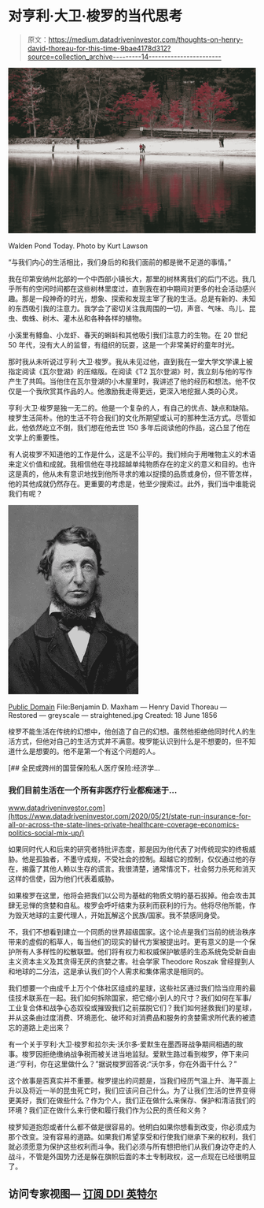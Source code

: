 # 对亨利·大卫·梭罗的当代思考

> 原文：<https://medium.datadriveninvestor.com/thoughts-on-henry-david-thoreau-for-this-time-9bae4178d312?source=collection_archive---------14----------------------->

![](img/920bad46b9098b52dd97aa610c67b001.png)

Walden Pond Today. Photo by Kurt Lawson

“与我们内心的生活相比，我们身后的和我们面前的都是微不足道的事情。”

我在印第安纳州北部的一个中西部小镇长大，那里的树林离我们的后门不远。我几乎所有的空闲时间都在这些树林里度过，直到我在初中期间对更多的社会活动感兴趣。那是一段神奇的时光，想象、探索和发现主宰了我的生活。总是有新的、未知的东西吸引我的注意力。我学会了密切关注我周围的一切，声音、气味、鸟儿、昆虫、蜘蛛、树木、灌木丛和各种各样的植物。

小溪里有鲦鱼、小龙虾、春天的蝌蚪和其他吸引我们注意力的生物。在 20 世纪 50 年代，没有大人的监督，有组织的玩耍，这是一个非常美好的童年时光。

那时我从未听说过亨利·大卫·梭罗。我从未见过他，直到我在一堂大学文学课上被指定阅读《瓦尔登湖》的压缩版。在阅读《T2 瓦尔登湖》时，我立刻与他的写作产生了共鸣。当他住在瓦尔登湖的小木屋里时，我讲述了他的经历和想法。他不仅仅是一个我欣赏其作品的人。他激励我走得更远，更深入地挖掘人类的心灵。

亨利·大卫·梭罗是独一无二的。他是一个复杂的人，有自己的优点、缺点和缺陷。梭罗生活简朴。他的生活不符合我们的文化所期望或认可的那种生活方式。尽管如此，他依然屹立不倒，我们想在他去世 150 多年后阅读他的作品，这凸显了他在文学上的重要性。

有人说梭罗不知道他的工作是什么，这是不公平的。我们倾向于用唯物主义的术语来定义价值和成就。我相信他在寻找超越单纯物质存在的定义的意义和目的。也许这是真的，他从未有意识地找到他所寻求的难以捉摸的品质或身份，但不管怎样，他的其他成就仍然存在。更重要的考虑是，他至少搜索过。此外，我们当中谁能说我们有呢？

![](img/58f0fc272157e44231164d627d649087.png)

[Public Domain](https://commons.wikimedia.org/wiki/File:Benjamin_D._Maxham_-_Henry_David_Thoreau_-_Restored_-_greyscale_-_straightened.jpg) File:Benjamin D. Maxham — Henry David Thoreau — Restored — greyscale — straightened.jpg Created: 18 June 1856

梭罗不能生活在传统的幻想中，他创造了自己的幻想。虽然他拒绝他同时代人的生活方式，但他对自己的生活方式并不满意。梭罗能认识到什么是不想要的，但不知道什么是想要的。他不是第一个有这个问题的人。

[](https://www.datadriveninvestor.com/2020/05/21/state-run-insurance-for-all-or-across-the-state-lines-private-healthcare-coverage-economics-politics-social-mix-up/) [## 全民或跨州的国营保险私人医疗保险:经济学…

### 我们目前生活在一个所有非医疗行业都痴迷于…

www.datadriveninvestor.com](https://www.datadriveninvestor.com/2020/05/21/state-run-insurance-for-all-or-across-the-state-lines-private-healthcare-coverage-economics-politics-social-mix-up/) 

如果同时代人和后来的研究者持批评态度，那是因为他代表了对传统现实的终极威胁。他是孤独者，不墨守成规，不受社会的控制。超越它的控制，仅仅通过他的存在，揭露了其他人赖以生存的谎言。我很清楚，通常情况下，社会努力杀死和消灭这样的信使，因为他们代表着威胁。

如果梭罗在这里，他将会把我们以公司为基础的物质文明的基石拔掉。他会攻击其肆无忌惮的贪婪和自私。梭罗会呼吁结束为获利而获利的行为。他将尽他所能，作为毁灭地球的主要代理人，开始瓦解这个民族/国家。我不禁感同身受。

不，我们不想看到建立一个同质的世界超级国家。这个论点是我们当前的统治秩序带来的虚假的稻草人，每当他们的现实的替代方案被提出时。更有意义的是一个保护所有人多样性的松散联盟。他们将有权力和权威保护敏感的生态系统免受新自由主义资本主义及其贪得无厌的贪婪之害。社会学家 Theodore Roszak 曾经提到人和地球的二分法，这是承认我们的个人需求和集体需求是相同的。

我们想要一个由成千上万个个体社区组成的星球，这些社区通过我们恰当应用的最佳技术联系在一起。我们如何拆除国家，把它缩小到人的尺寸？我们如何在军事/工业复合体和战争心态奴役或摧毁我们之前摆脱它们？我们如何拯救我们的星球，并从这条由过度消费、环境恶化、破坏和对消费品和服务的贪婪需求所代表的被遗忘的道路上走出来？

有一个关于亨利·大卫·梭罗和拉尔夫·沃尔多·爱默生在墨西哥战争期间相遇的故事。梭罗因拒绝缴纳战争税而被关进当地监狱。爱默生路过看到梭罗，停下来问道:“亨利，你在这里做什么？”据说梭罗回答说:“沃尔多，你在外面干什么？”

这个故事是否真实并不重要。梭罗提出的问题是，当我们经历气温上升、海平面上升以及将近一半的昆虫死亡时，我们应该问自己什么。为了让我们生活的世界变得更美好，我们在做些什么？作为个人，我们正在做什么来保存、保护和清洁我们的环境？我们正在做什么来行使和履行我们作为公民的责任和义务？

梭罗知道抱怨或者什么都不做是很容易的。他明白如果你想看到改变，你必须成为那个改变。没有容易的道路。如果我们希望享受和行使我们继承下来的权利，我们就必须愿意为保护这些权利而斗争。我们必须与所有想把他们从我们身边夺走的人战斗，不管是外国势力还是躲在旗帜后面的本土专制政权，这一点现在已经很明显了。

## 访问专家视图— [订阅 DDI 英特尔](https://datadriveninvestor.com/ddi-intel)